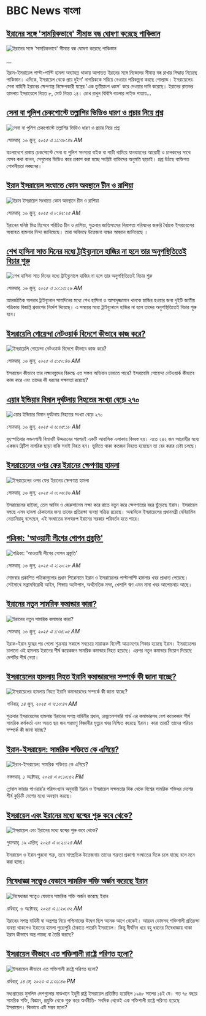 # BBC News বাংলা## [ইরানের সঙ্গে 'সাময়িকভাবে' সীমান্ত বন্ধ ঘোষণা করেছে পাকিস্তান](https://www.bbc.co.uk/bengali/live/c4gkg71ex8xt?at_campaign=githubrss)![ইরানের সঙ্গে 'সাময়িকভাবে' সীমান্ত বন্ধ ঘোষণা করেছে পাকিস্তান](https://ichef.bbci.co.uk/ace/standard/240/cpsprodpb/eb59/live/03b84150-4aad-11f0-9471-e380f647874e.jpg)__ইরান-ইসরায়েল পাল্টা-পাল্টি হামলা অব্যাহত থাকায় আপাতত ইরানের সঙ্গে নিজেদের সীমান্ত বন্ধ রাখার সিদ্ধান্ত নিয়েছে পাকিস্তান।  এদিকে, ইসরায়েল থেকে প্রায় দুইশ' নাগরিককে সরিয়ে নেওয়ার পরিকল্পনা করছে পোল্যান্ড। ইসরায়েলের সেনা বাহিনী ইরানের ক্ষেপণাস্ত্র নিক্ষেপকারী যন্ত্রের 'এক তৃতীয়াংশ ধ্বংস' করে দেওয়ার দাবি করেছে। ইরানের রাতভর হামলায় ইসরায়েলে নিহত ৮, মোট নিহত ২৪।  চোখ রাখুন বিবিসি বাংলার লাইভ পাতায়...## [সেনা বা পুলিশ চেকপোস্টে তল্লাশির ভিডিও ধারণ ও প্রচার নিয়ে প্রশ্ন](https://www.bbc.com/bengali/articles/cy8n80y53rgo?at_campaign=githubrss)![সেনা বা পুলিশ চেকপোস্টে তল্লাশির ভিডিও ধারণ ও প্রচার নিয়ে প্রশ্ন](https://ichef.bbci.co.uk/ace/standard/240/cpsprodpb/ec78/live/1f01dc40-4a9a-11f0-bbaa-4bc03e0665b7.jpg)_সোমবার, ১৬ জুন, ২০২৫ এ ১১:৩৮:৪৯ AM_বাংলাদেশে রাস্তায় চেকপোস্টে সেনা বা পুলিশ সদস্যরা বাইক বা গাড়ী থামিয়ে  যানবাহনের আরোহী ও চালকদের সাথে যেসব কথা বলেন, সেগুলোর ভিডিও করে প্রকাশ করা হচ্ছে সংশ্লিষ্ট ব্যক্তিদের অনুমতি ছাড়াই।  প্রশ্ন উঠছে ব্যক্তিগত গোপনীয়তা লঙ্ঘনের।## [ইরান ইসরায়েল সংঘাতে কোন অবস্থানে চীন ও রাশিয়া ](https://www.bbc.com/bengali/articles/cnv1vlgddrno?at_campaign=githubrss)![ইরান ইসরায়েল সংঘাতে কোন অবস্থানে চীন ও রাশিয়া ](https://ichef.bbci.co.uk/ace/standard/240/cpsprodpb/8c46/live/a4874de0-4a82-11f0-9471-e380f647874e.jpg)_সোমবার, ১৬ জুন, ২০২৫ এ ৮:৪২:২৫ AM_ইরানের ঘনিষ্ঠ মিত্র হিসেবে পরিচিত চীন ও রাশিয়া, শুক্রবার জাতিসংঘের নিরাপত্তা পরিষদের জরুরি বৈঠকে ইসরায়েলের অব্যাহত হামলার নিন্দা জানিয়েছে। তারা অবিলম্বে উত্তেজনা বন্ধের আহ্বান জানিয়েছে ।## [শেখ হাসিনা সাত দিনের মধ্যে ট্রাইব্যুনালে হাজির না হলে তার অনুপস্থিতিতেই বিচার শুরু ](https://www.bbc.com/bengali/articles/c1w3wx5nyvlo?at_campaign=githubrss)![শেখ হাসিনা সাত দিনের মধ্যে ট্রাইব্যুনালে হাজির না হলে তার অনুপস্থিতিতেই বিচার শুরু ](https://ichef.bbci.co.uk/ace/standard/240/cpsprodpb/691a/live/75f35c60-4a8e-11f0-84b6-6bf0f66205f1.jpg)_সোমবার, ১৬ জুন, ২০২৫ এ ১০:১৩:২৬ AM_আন্তর্জাতিক অপরাধ ট্রাইব্যুনাল সাতদিনের মধ্যে শেখ হাসিনা ও আসাদুজ্জামান খানকে হাজির হওয়ার জন্য দুইটি জাতীয় পত্রিকায় বিজ্ঞপ্তি প্রকাশের নির্দেশ দিয়েছে। এ সময়ের মধ্যে ট্রাইব্যুনালে হাজির না হলে তাদের অনুপস্থিতিতেই বিচার শুরু হবে।## [ইসরায়েলি গোয়েন্দা নেটওয়ার্ক বিদেশে কীভাবে কাজ করে?](https://www.bbc.com/bengali/articles/cp8d9jggvlgo?at_campaign=githubrss)![ইসরায়েলি গোয়েন্দা নেটওয়ার্ক বিদেশে কীভাবে কাজ করে?](https://ichef.bbci.co.uk/ace/standard/240/cpsprodpb/00f7/live/7f14d120-3882-11f0-a5e8-f10a74faedda.jpg)_সোমবার, ১৬ জুন, ২০২৫ এ ৫:৫০:৪৬ AM_ইসরায়েল কীভাবে তার লক্ষ্যবস্তুদের বিরুদ্ধে এত সফল অভিযান চালাতে পারে? ইসরায়েলি গোয়েন্দা নেটওয়ার্ক কীভাবে কাজ করে এবং তাদের কী ধরনের সক্ষমতা রয়েছে?## [এয়ার ইন্ডিয়ার বিমান দুর্ঘটনায় নিহতের সংখ্যা বেড়ে ২৭০](https://www.bbc.com/bengali/articles/cy0k0j16pe0o?at_campaign=githubrss)![এয়ার ইন্ডিয়ার বিমান দুর্ঘটনায় নিহতের সংখ্যা বেড়ে ২৭০](https://ichef.bbci.co.uk/ace/standard/240/cpsprodpb/23e6/live/2bf9a4f0-4a77-11f0-84b6-6bf0f66205f1.jpg)_সোমবার, ১৬ জুন, ২০২৫ এ ৬:৩৫:১৮ AM_বৃহস্পতিবার লন্ডনগামী বিমানটি উড্ডয়নের পরপরই একটি আবাসিক এলাকায় বিধ্বস্ত হয়। এতে ২৪২ জন আরোহীর মধ্যে একজন ব্রিটিশ নাগরিক ছাড়া বাকি সবাই নিহত হন। ভূমিতে থাকা কতজন নিহতে হয়েছেন তা বের করার চেষ্টা চলছে।## [ইসরায়েলের ওপর ফের ইরানের ক্ষেপণাস্ত্র হামলা](https://www.bbc.com/bengali/articles/cn4q4pekjk4o?at_campaign=githubrss)![ইসরায়েলের ওপর ফের ইরানের ক্ষেপণাস্ত্র হামলা](https://ichef.bbci.co.uk/ace/standard/240/cpsprodpb/799b/live/4af7ef00-4a5a-11f0-84b6-6bf0f66205f1.jpg)_সোমবার, ১৬ জুন, ২০২৫ এ ৩:০৬:৪৬ AM_ইসরায়েলের হাইফা, তেল আবিব ও জেরুসালেম লক্ষ্য করে রাতে নতুন করে ক্ষেপণাস্ত্রের বহর ছুঁড়েছে ইরান। ইসরায়েল বলছে এসব হামলা ঠেকানাের জন্য তাদের প্রতিরক্ষা ব্যবস্থা সক্রিয় রয়েছে। অন্যদিকে ইসরায়েলের প্রধানমন্ত্রী বেনিয়ামিন নেতানিয়াহু বলেছেন, এই সংঘাতের ফলস্বরুপ ইরানের সরকার পরিবর্তন হতে পারে।## [পত্রিকা: 'আওয়ামী লীগের গোপন প্রস্তুতি'](https://www.bbc.com/bengali/articles/cwyny2l447wo?at_campaign=githubrss)![পত্রিকা: 'আওয়ামী লীগের গোপন প্রস্তুতি'](https://ichef.bbci.co.uk/ace/standard/240/cpsprodpb/6037/live/dfa24f70-4a54-11f0-bbaa-4bc03e0665b7.jpg)_সোমবার, ১৬ জুন, ২০২৫ এ ২:২০:২৮ AM_সোমবার প্রকাশিত পত্রিকাগুলোর প্রধান শিরোনামে ইরান ও ইসরায়েলের পাল্টাপাল্টি হামলার খবর প্রাধান্য পেয়েছে। সেইসাথে সন্ত্রাসবিরোধী আইন, শিক্ষায় অটোপাস, অর্থনৈতিক মন্দা, খেলাপি ঋণ এমন নানা খবর আলোচনায় আছে।## [ইরানের নতুন সামরিক কমান্ডার কারা?](https://www.bbc.com/bengali/articles/c2kqk1gjzk5o?at_campaign=githubrss)![ইরানের নতুন সামরিক কমান্ডার কারা?](https://ichef.bbci.co.uk/ace/standard/240/cpsprodpb/520b/live/2ccc9780-49d6-11f0-bbaa-4bc03e0665b7.png)_সোমবার, ১৬ জুন, ২০২৫ এ ১:৩৫:০৫ AM_ইরাক-ইরান যুদ্ধের পর গেলো শুক্রবার সকালে সবচেয়ে মারাত্মক বিদেশী আক্রমণের শিকার হয়েছে ইরান।  ইসরায়েলের চালানো ওই হামলায় ইরানের শীর্ষ কয়েকজন সামরিক কমান্ডার নিহত হয়েছে। এরপর নতুন কমান্ডার নিয়োগ দিয়েছে দেশটির শীর্ষ নেতা।## [ইসরায়েলের হামলায় নিহত ইরানি কমান্ডারদের সম্পর্কে কী জানা যাচ্ছে?](https://www.bbc.com/bengali/articles/cj93m4w1lm0o?at_campaign=githubrss)![ইসরায়েলের হামলায় নিহত ইরানি কমান্ডারদের সম্পর্কে কী জানা যাচ্ছে?](https://ichef.bbci.co.uk/ace/standard/240/cpsprodpb/f8c7/live/51ded2f0-48ea-11f0-84b6-6bf0f66205f1.jpg)_শনিবার, ১৪ জুন, ২০২৫ এ ৭:১০:৪৭ AM_শুক্রবার ইসরায়েলের হামলায় ইরানের সশস্ত্র বাহিনীর প্রধান, রেভ্যুলেশনারি গার্ড এর কমান্ডারসহ বেশ কয়েকজন শীর্ষ সামরিক কর্মকর্তা এবং অন্তত ছয় জন পরমাণু বিজ্ঞানীর মৃত্যুর খবর নিশ্চিত করেছে ইরান। কারা তারা? তাদের পরিচয় সম্পর্কে কী জানা যাচ্ছে?## [ইরান-ইসরায়েল: সামরিক শক্তিতে কে এগিয়ে?](https://www.bbc.com/bengali/articles/cx7dv4yn5ypo?at_campaign=githubrss)![ইরান-ইসরায়েল: সামরিক শক্তিতে কে এগিয়ে?](https://ichef.bbci.co.uk/ace/standard/240/cpsprodpb/926c/live/773e1680-fa41-11ee-97f7-e98b193ef1b8.jpg)_মঙ্গলবার, ১ অক্টোবর, ২০২৪ এ ৮:১০:৫২ PM_গ্লোবাল ফায়ার পাওয়ার’র পরিসংখ্যান অনুযায়ী ইরান ও  ইসরায়েল সক্ষমতার দিক থেকে বিশ্বের সামরিক শক্তিধর দেশের শীর্ষ কুড়িটি দেশের মধ্যে অবস্থান করছে।## [ইসরায়েল এবং ইরানের মধ্যে দ্বন্দ্বের শুরু কবে থেকে? ](https://www.bbc.com/bengali/articles/cp0gy96p121o?at_campaign=githubrss)![ইসরায়েল এবং ইরানের মধ্যে দ্বন্দ্বের শুরু কবে থেকে? ](https://ichef.bbci.co.uk/ace/standard/240/cpsprodpb/7f7d/live/271585f0-fd5a-11ee-a9f7-4d961743aa47.jpg)_শুক্রবার, ১৯ এপ্রিল, ২০২৪ এ ৬:২১:২৪ AM_ইসরায়েল ও ইরান পুরনো শত্রু, তবে সাম্প্রতিক উত্তেজনায় তাদের শত্রুতা প্রকাশ্য সংঘাতের দিকে চলে যাচ্ছে বলে মনে করা হচ্ছে।## [নিষেধাজ্ঞা সত্ত্বেও যেভাবে সামরিক শক্তি অর্জন করেছে ইরান](https://www.bbc.com/bengali/articles/c5y0pe7dp2vo?at_campaign=githubrss)![নিষেধাজ্ঞা সত্ত্বেও যেভাবে সামরিক শক্তি অর্জন করেছে ইরান](https://ichef.bbci.co.uk/ace/standard/240/cpsprodpb/d952/live/79ad07a0-821d-11ef-822c-a50726bfda2e.jpg)_রবিবার, ৬ অক্টোবর, ২০২৪ এ ১:২০:৩২ AM_ইরানের সশস্ত্র বাহিনী বা অস্ত্রশস্ত্র নিয়ে পশ্চিমাদের উদ্বেগ ছিল অনেক আগে থেকেই। আয়রন ডোমসহ শক্তিশালী প্রতিরক্ষা ব্যবস্থা থাকলেও ইরানের হামলা পুরোপুরি ঠেকাতে পারেনি ইসরায়েল। কিন্তু দীর্ঘদিন ধরে বহু ধরনের নিষেধাজ্ঞায় থাকা ইরান কীভাবে অস্ত্র পাচ্ছে বা তৈরি করছে?## [ইসরায়েল কীভাবে এত শক্তিশালী রাষ্ট্রে পরিণত হলো? ](https://www.bbc.com/bengali/articles/cw01w1pp9ljo?at_campaign=githubrss)![ইসরায়েল কীভাবে এত শক্তিশালী রাষ্ট্রে পরিণত হলো? ](https://ichef.bbci.co.uk/ace/standard/240/cpsprodpb/f1a2/live/52ef9870-f18d-11ed-a76e-533966f5f143.jpg)_রবিবার, ১৪ মে, ২০২৩ এ ১:৩১:৪৬ PM_মধ্যপ্রাচ্যের মুসলিম দেশগুলোর মাঝখানে ইহুদী রাষ্ট্র ইসরায়েল প্রতিষ্ঠিত হয়েছিল ১৯৪৮ সালের ১৪ই মে। গত ৭৫ বছরে সামরিক শক্তি, বিজ্ঞান, প্রযুক্তি থেকে শুরু করে অর্থনীতি- সবদিক থেকেই এক শক্তিশালী রাষ্ট্রে পরিণত হয়েছে ইসরায়েল। কিভাবে এটি সম্ভব হলো?